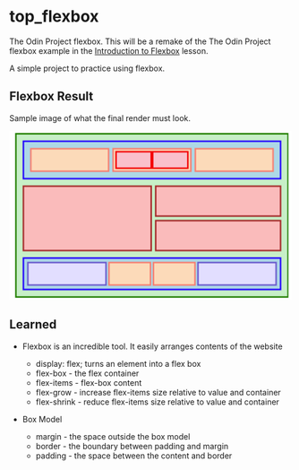 # top_flexbox

The Odin Project flexbox.
This will be a remake of the The Odin Project flexbox example in
the [Introduction to Flexbox](https://www.theodinproject.com/lessons/foundations-introduction-to-flexbox) lesson.

A simple project to practice using flexbox.

## Flexbox Result

Sample image of what the final render must look.

![Sample Image of the final render](result.png)

## Learned 

- Flexbox is an incredible tool. It easily arranges contents of the website
    * display: flex; turns an element into a flex box
    * flex-box - the flex container
    * flex-items - flex-box content
    * flex-grow - increase flex-items size relative to value and container
    * flex-shrink - reduce flex-items size relative to value and container
    
- Box Model
    * margin - the space outside the box model
    * border - the boundary between padding and margin
    * padding - the space between the content and border 

